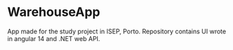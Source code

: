 # WarehouseApp
App made for the study project in ISEP, Porto. Repository contains UI wrote in angular 14 and .NET web API.
